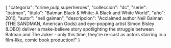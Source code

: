 {
    "categoria": "crime,pulp,superheroes",
    "colleccion": "dc",
    "serie": "batman",
    "titulo": "Batman Black & White: A Black and White World",
    "año": 2010,
    "autor": "neil gaiman",
    "descripcion": "Acclaimed author Neil Gaiman (THE SANDMAN, American Gods) and eye-popping artist Simon Bisley (LOBO) deliver a make-believe story spotlighting the struggle between Batman and The Joker - only this time, they're re-cast as actors starring in a film-like, comic book production!"
}

